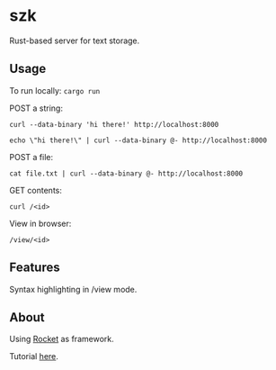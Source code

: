 # szk
Rust-based server for text storage.

## Usage
To run locally: `cargo run`

POST a string:
    
`curl --data-binary 'hi there!' http://localhost:8000`
    
`echo \"hi there!\" | curl --data-binary @- http://localhost:8000`

POST a file:
    
`cat file.txt | curl --data-binary @- http://localhost:8000`

GET contents:

`curl /<id>`

View in browser:

`/view/<id>`

## Features
Syntax highlighting in /view mode.

## About
Using [Rocket](https://rocket.rs) as framework.

Tutorial [here](https://rocket.rs/v0.5-rc/guide/pastebin-tutorial/).